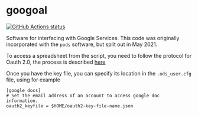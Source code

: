 googoal
===

<p align="left">
  <a href="https://github.com/lawrennd/googoal"><img alt="GitHub Actions status" src="https://github.com/lawrennd/googoal/workflows/code-tests/badge.svg"></a>
</p>

Software for interfacing with Google Services. This code was originally incorporated with the `pods` software, but split out in May 2021.


To access a spreadsheet from the script, you need to follow the
protocol for Oauth 2.0, the process is described [here](https://developers.google.com/identity/protocols/OAuth2)

Once you have the key file, you can specify its location in the
`.ods_user.cfg` file, using for example

```
[google docs]
# Set the email address of an account to access google doc information.
oauth2_keyfile = $HOME/oauth2-key-file-name.json
```
